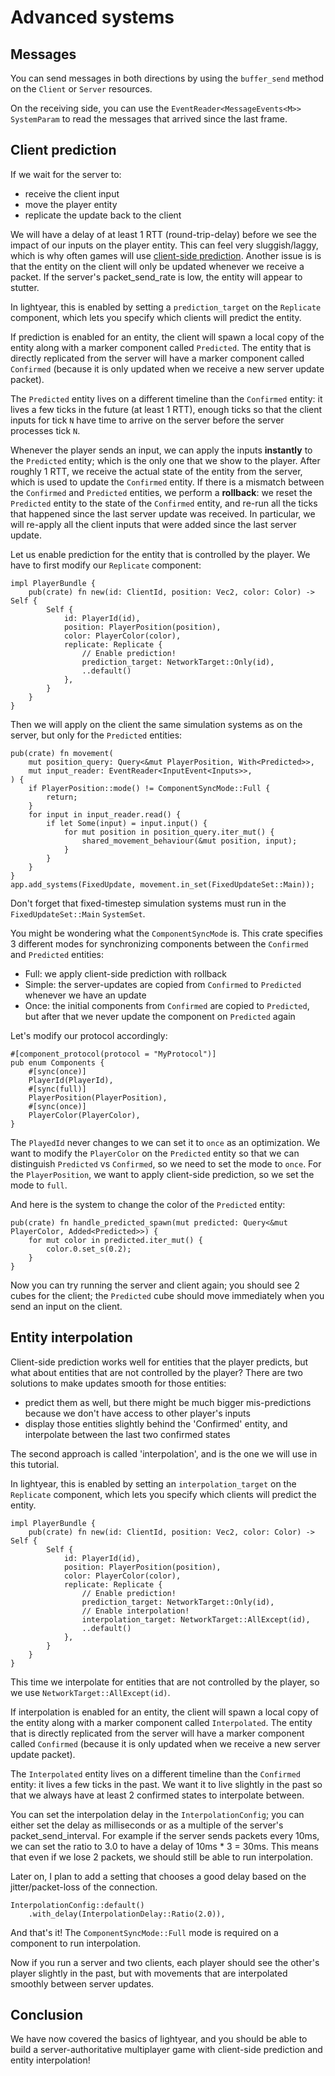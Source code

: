 # Advanced systems

## Messages

You can send messages in both directions by using the `buffer_send` method on the `Client` or `Server` resources.

On the receiving side, you can use the `EventReader<MessageEvents<M>>` `SystemParam` to read the messages that arrived since the last frame.


## Client prediction

If we wait for the server to:
- receive the client input
- move the player entity
- replicate the update back to the client

We will have a delay of at least 1 RTT (round-trip-delay) before we see the impact of our inputs on the player entity.
This can feel very sluggish/laggy, which is why often games will use [client-side prediction](https://www.gabrielgambetta.com/client-side-prediction-server-reconciliation.html).
Another issue is is that the entity on the client will only be updated whenever we receive a packet. If the server's packet_send_rate is low,
the entity will appear to stutter.


In lightyear, this is enabled by setting a `prediction_target` on the `Replicate` component, which lets you specify
which clients will predict the entity.

If prediction is enabled for an entity, the client will spawn a local copy of the entity along with a marker component called `Predicted`.
The entity that is directly replicated from the server will have a marker component called `Confirmed` (because it is only updated when we receive a new server update packet).

The `Predicted` entity lives on a different timeline than the `Confirmed` entity: it lives a few ticks in the future (at least 1 RTT), enough ticks
so that the client inputs for tick `N` have time to arrive on the server before the server processes tick `N`.

Whenever the player sends an input, we can apply the inputs **instantly** to the `Predicted` entity; which is the only one that we 
show to the player. After roughly 1 RTT, we receive the actual state of the entity from the server, which is used to update the `Confirmed` entity.
If there is a mismatch between the `Confirmed` and `Predicted` entities, we perform a **rollback**: we reset the `Predicted` entity to the state of the `Confirmed` entity,
and re-run all the ticks that happened since the last server update was received. In particular, we will re-apply all the client inputs that were added 
since the last server update.

Let us enable prediction for the entity that is controlled by the player. We have to first modify our `Replicate` component:
```rust,noplayground
impl PlayerBundle {
    pub(crate) fn new(id: ClientId, position: Vec2, color: Color) -> Self {
        Self {
            id: PlayerId(id),
            position: PlayerPosition(position),
            color: PlayerColor(color),
            replicate: Replicate {
                // Enable prediction!
                prediction_target: NetworkTarget::Only(id),
                ..default()
            },
        }
    }
}
```

Then we will apply on the client the same simulation systems as on the server, but only for the `Predicted` entities:
```rust,noplayground
pub(crate) fn movement(
    mut position_query: Query<&mut PlayerPosition, With<Predicted>>,
    mut input_reader: EventReader<InputEvent<Inputs>>,
) {
    if PlayerPosition::mode() != ComponentSyncMode::Full {
        return;
    }
    for input in input_reader.read() {
        if let Some(input) = input.input() {
            for mut position in position_query.iter_mut() {
                shared_movement_behaviour(&mut position, input);
            }
        }
    }
}
app.add_systems(FixedUpdate, movement.in_set(FixedUpdateSet::Main));
```
Don't forget that fixed-timestep simulation systems must run in the `FixedUpdateSet::Main` `SystemSet`.

You might be wondering what the `ComponentSyncMode` is.
This crate specifies 3 different modes for synchronizing components between the `Confirmed` and `Predicted` entities:
- Full: we apply client-side prediction with rollback
- Simple: the server-updates are copied from `Confirmed` to `Predicted` whenever we have an update
- Once: the initial components from `Confirmed` are copied to `Predicted`, but after that we never update the component on `Predicted` again

Let's modify our protocol accordingly:
```rust,noplayground
#[component_protocol(protocol = "MyProtocol")]
pub enum Components {
    #[sync(once)]
    PlayerId(PlayerId),
    #[sync(full)]
    PlayerPosition(PlayerPosition),
    #[sync(once)]
    PlayerColor(PlayerColor),
}
```

The `PlayedId` never changes to we can set it to `once` as an optimization.
We want to modify the `PlayerColor` on the `Predicted` entity so that we can distinguish `Predicted` vs `Confirmed`, so we need
to set the mode to `once`.
For the `PlayerPosition`, we want to apply client-side prediction, so we set the mode to `full`.

And here is the system to change the color of the `Predicted` entity:
```rust,noplayground
pub(crate) fn handle_predicted_spawn(mut predicted: Query<&mut PlayerColor, Added<Predicted>>) {
    for mut color in predicted.iter_mut() {
        color.0.set_s(0.2);
    }
}
```

Now you can try running the server and client again; you should see 2 cubes for the client; the `Predicted` cube should 
move immediately when you send an input on the client.


## Entity interpolation

Client-side prediction works well for entities that the player predicts, but what about entities that are not controlled by the player?
There are two solutions to make updates smooth for those entities:
- predict them as well, but there might be much bigger mis-predictions because we don't have access to other player's inputs
- display those entities slightly behind the 'Confirmed' entity, and interpolate between the last two confirmed states

The second approach is called 'interpolation', and is the one we will use in this tutorial.

In lightyear, this is enabled by setting an `interpolation_target` on the `Replicate` component, which lets you specify
which clients will predict the entity.

```rust,noplayground
impl PlayerBundle {
    pub(crate) fn new(id: ClientId, position: Vec2, color: Color) -> Self {
        Self {
            id: PlayerId(id),
            position: PlayerPosition(position),
            color: PlayerColor(color),
            replicate: Replicate {
                // Enable prediction!
                prediction_target: NetworkTarget::Only(id),
                // Enable interpolation!
                interpolation_target: NetworkTarget::AllExcept(id),
                ..default()
            },
        }
    }
}
```

This time we interpolate for entities that are not controlled by the player, so we use `NetworkTarget::AllExcept(id)`.

If interpolation is enabled for an entity, the client will spawn a local copy of the entity along with a marker component called `Interpolated`.
The entity that is directly replicated from the server will have a marker component called `Confirmed` (because it is only updated when we receive a new server update packet).

The `Interpolated` entity lives on a different timeline than the `Confirmed` entity: it lives a few ticks in the past.
We want it to live slightly in the past so that we always have at least 2 confirmed states to interpolate between.

You can set the interpolation delay in the `InterpolationConfig`; you can either set the delay as milliseconds or as a multiple of the server's packet_send_interval.
For example if the server sends packets every 10ms, we can set the ratio to 3.0 to have a delay of 10ms * 3 = 30ms. This means that even if we lose 2 packets, we should still be able
to run interpolation.

Later on, I plan to add a setting that chooses a good delay based on the jitter/packet-loss of the connection.

```rust,noplayground
InterpolationConfig::default()
    .with_delay(InterpolationDelay::Ratio(2.0)),
```

And that's it!
The `ComponentSyncMode::Full` mode is required on a component to run interpolation.

Now if you run a server and two clients, each player should see the other's player slightly in the past, but with movements that are interpolated smoothly between server updates.



## Conclusion

We have now covered the basics of lightyear, and you should be able to build a server-authoritative multiplayer game
with client-side prediction and entity interpolation!







